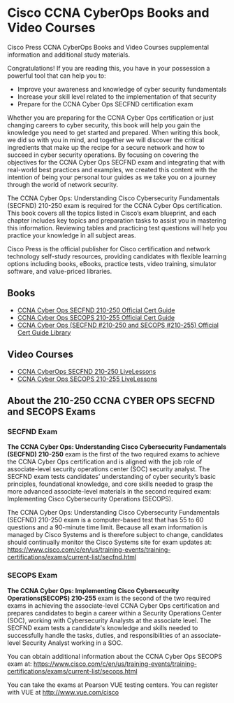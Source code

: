 # Cisco CCNA CyberOps Books and Video Courses
Cisco Press CCNA CyberOps Books and Video Courses supplemental information and additional study materials.

Congratulations! If you are reading this, you have in your possession a powerful tool that can help you to:

* Improve your awareness and knowledge of cyber security fundamentals
* Increase your skill level related to the implementation of that security
* Prepare for the CCNA Cyber Ops SECFND certification exam

Whether you are preparing for the CCNA Cyber Ops certification or just changing careers to cyber security, this book will help you gain the knowledge you need to get started and prepared. When writing this book, we did so with you in mind, and together we will discover the critical ingredients that make up the recipe for a secure network and how to succeed in cyber security operations. By focusing on covering the objectives for the CCNA Cyber Ops SECFND exam and integrating that with real-world best practices and examples, we created this content with the intention of being your personal tour guides as we take you on a journey through the world of network security.

The CCNA Cyber Ops: Understanding Cisco Cybersecurity Fundamentals (SECFND) 210-250 exam is required for the CCNA Cyber Ops certification. This book covers all the topics listed in Cisco’s exam blueprint, and each chapter includes key topics and preparation tasks to assist you in mastering this information. Reviewing tables and practicing test questions will help you practice your knowledge in all subject areas.

Cisco Press is the official publisher for Cisco certification and network technology self-study resources, providing candidates with flexible learning options including books, eBooks, practice tests, video training, simulator software, and value-priced libraries.

## Books
* [CCNA Cyber Ops SECFND 210-250 Official Cert Guide](http://www.ciscopress.com/bookstore/product.asp?isbn=9781587147029)
* [CCNA Cyber Ops SECOPS 210-255 Official Cert Guide](http://www.ciscopress.com/bookstore/product.asp?isbn=9781587147036)
* [CCNA Cyber Ops (SECFND #210-250 and SECOPS #210-255) Official Cert Guide Library](http://www.ciscopress.com/store/ccna-cyber-ops-secfnd-210-250-and-secops-210-255-official-9781587145001)

## Video Courses
* [CCNA CyberOps SECFND 210-250 LiveLessons](http://www.ciscopress.com/bookstore/product.asp?isbn=9780134646787)
* [CCNA Cyber Ops SECOPS 210-255 LiveLessons](http://www.ciscopress.com/store/ccna-cyber-ops-secops-210-255-complete-video-course-9780134661094)


## About the 210-250 CCNA CYBER OPS SECFND and SECOPS Exams
### SECFND Exam
**The CCNA Cyber Ops: Understanding Cisco Cybersecurity Fundamentals (SECFND) 210-250** exam is the first of the two required exams to achieve the CCNA Cyber Ops certification and is aligned with the job role of associate-level security operations center (SOC) security analyst. The SECFND exam tests candidates’ understanding of cyber security’s basic principles, foundational knowledge, and core skills needed to grasp the more advanced associate-level materials in the second required exam: Implementing Cisco Cybersecurity Operations (SECOPS).

The CCNA Cyber Ops: Understanding Cisco Cybersecurity Fundamentals (SECFND) 210-250 exam is a computer-based test that has 55 to 60 questions and a 90-minute time limit. Because all exam information is managed by Cisco Systems and is therefore subject to change, candidates should continually monitor the Cisco Systems site for exam updates at:
https://www.cisco.com/c/en/us/training-events/training-certifications/exams/current-list/secfnd.html

### SECOPS Exam
**The CCNA Cyber Ops: Implementing Cisco Cybersecurity Operations(SECOPS) 210-255** exam is the second of the two required exams in achieving the associate-level CCNA Cyber Ops certification and prepares candidates to begin a career within a Security Operations Center (SOC), working with Cybersecurity Analysts at the associate level. The SECFND exam tests a candidate's knowledge and skills needed to successfully handle the tasks, duties, and responsibilities of an associate-level Security Analyst working in a SOC.

You can obtain additional information about the CCNA Cyber Ops SECOPS exam at:
https://www.cisco.com/c/en/us/training-events/training-certifications/exams/current-list/secops.html

You can take the exams at Pearson VUE testing centers. You can register with VUE at http://www.vue.com/cisco 
